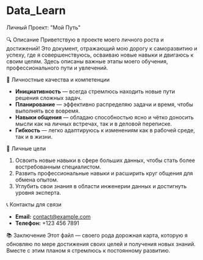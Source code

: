 # Data_Learn

Личный Проект: "Мой Путь"

🔍 Описание
Приветствую в проекте моего личного роста и достижений! Это документ, отражающий мою дорогу к саморазвитию и успеху, где я совершенствуюсь, осваиваю новые навыки и двигаюсь к своим целям. Здесь описаны важные этапы моего обучения, профессионального пути и увлечений.

🌟 Личностные качества и компетенции
- **Инициативность** — всегда стремлюсь находить новые пути решения сложных задач.
- **Планирование** — эффективно распределяю задачи и время, чтобы выполнять все вовремя.
- **Навыки общения** — обладаю способностью ясно и чётко доносить мысли как на личных встречах, так и в деловой переписке.
- **Гибкость** — легко адаптируюсь к изменениям как в рабочей среде, так и в жизни.

🎯 Личные цели
1. Освоить новые навыки в сфере больших данных, чтобы стать более востребованным специалистом.
2. Развить профессиональные навыки и расширить круг общения для обмена опытом.
3. Углубить свои знания в области инженерии данных и достигнуть уровня эксперта.

📞 Контакты для связи
- **Email:** contact@example.com
- **Телефон:** +123 456 7891

📚 Заключение
Этот файл — своего рода дорожная карта, которую я обновляю по мере достижения своих целей и получения новых знаний. Вместе с этим планом я стремлюсь к постоянному развитию.

